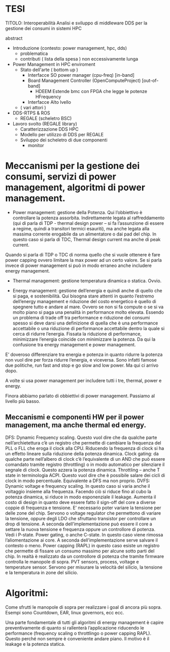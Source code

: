 # TESI  
TITOLO: Interoperabilità
Analisi e sviluppo di middleware DDS per la gestione dei consumi in sistemi HPC


abstract
- Introduzione (contesto: power management, hpc, dds)
  - problematica 
  - contributi ( lista della spesa )
  non eccessivamente lunga
- Power Management in HPC enviroment
  - Stato dell'arte ( bottom up )
    -  Interfacce SO power manager (cpu-freq) [in-band]
    - Board Management Controller (OpenComputeProject) [out-of-band]
      - HDEEM Estende bmc con FPGA che legge le potenze HFrequency
    - Interfacce Alto lvello
  - ( vari attori )  
- DDS-RTPS & ROS
  - REGALE (scheletro BSC)
- Lavoro svolto (REGALE library)
  - Caratterizzazione DDS HPC
  - Modello per utilizzo di DDS per REGALE
  - Sviluppo dei scheletro di due componenti
    - monitor 


# Meccanismi per la gestione dei consumi, servizi di power management, algoritmi di power management.

- Power management: gestione della Potenza. Qui l’obbiettivo è controllare la potenza assorbita. Indirettamente legata al raffreddamento (qui di parla di TDP - thermal design power – si fa l’assunzione di essere a regime, quindi a transitori termici esauriti), ma anche legata alla massima corrente erogabile da un alimentatore o dai pad del chip. In questo caso si parla di TDC, Thermal design current ma anche di peak current.

Quando si parla di TDP o TDC di norma quello che si vuole ottenere è fare power capping ovvero limitare la max power ad un certo valore. Se si parla invece di power management si può in modo erraneo anche includere energy management.

- Thermal management: gestione temperatura dinamica o statica. Ovvio.

- Energy management: gestione dell’energia e quindi anche di quello che si paga, e sostenibilità. Qui bisogna stare attenti in quanto l’estremo dell’energy management e riduzione del costo energetico è quello di spegnere tutto e andare al mare. Ovvero se non si fa compute o se si va molto piano si paga una penalità in performance molto elevata. Essendo un problema di trade off tra performance e riduzione dei consumi spesso si deve darsi una definizione di quella che è una performance accettabile o una riduzione di performance accettabile dentro la quale si cerca di ridurre l’energia. Fissata la riduzione di performance, minimizzare l’energia coincide con minimizzare la potenza. Da qui la confusione tra energy management e power management.

E’ doveroso differenziare tra energia e potenza in quanto ridurre la potenza non vuol dire per forza ridurre l’energia, e viceversa. Sono infatti famose due politiche, run fast and stop e go slow and low power. Ma qui ci arrivo dopo.

A volte si usa power management per includere tutti i tre, thermal, power e energy.

Finora abbiamo parlato di obbiettivi di power management. Passiamo al livello più basso.

## Meccanismi e componenti HW per il power management, ma anche thermal ed energy.

DFS: Dynamic Frequency scaling. Questo vuol dire che da qualche parte nell’archietettura c’è un registro che permette di cambiare la frequenza del PLL o FLL che eroga il clock alla CPU. Riducendo la frequenza di clock si ha un effetto lineare sulla riduzione della potenza dinamica.
Clock gating: da qualche parte nell’albero di clock c’è l’equivalente di un AND che può essere comandato tramite registro (throttling) o in modo automatico per silenziare il segnale di clock. Questo azzera la potenza dinamica.
Throttling – anche T state in terminologia ACPI. Questo vuol dire che è possibile salare dei cicli di clock in modo percentuale. Equivalente a DFS ma non proprio.
DVFS: Dynamic voltage e frequency scaling. In questo caso si varia anche il voltaggio insieme alla frequenza. Facendo ciò si riduce fino al cubo la potenza dinamica, si riduce in modo esponenziale il leakage. Aumenta il costo di design in quanto deve essere fatto il sign-off del core a diverse coppie di frequenza e tensione.  E’ necessario poter variare la tensione per delle zone del chip.  Servono o voltage regulator che permettono di variare la tensione, oppure degli LDO che sfruttano transistor per controllare un drop di tensione. A seconda dell’implementazione può essere il core a settare la nuova tensione e frequenza oppure un controllore di potenza. Vedi i P-state.
Power gating, o anche C-state. In questo caso viene rimossa l’aliomentazione ai core. A seconda dell’implementazione serve salvare il contesto o meno.
Power capping (RAPL) in questo caso esiste un registro che permette di fissare un consumo massimo per alcune sotto parti del chip. In realtà è realizzato da un controllore di potenza che tramite firmware controlla le manopole di sopra.
PVT sensors, process, voltage e temperature sensor. Servono per misurare la velocità del silicio, la tensione e la temperatura in zone del silicio.
 

# Algoritmi:

Come sfrutti le manopole di sopra per realizzare i goal di ancora più sopra.
Esempi sono Countdown, EAR, linux governors, ecc ecc.
 
Una parte fondamentale di tutti gli algoritmi di energy management è capire preventivamente di quanto si rallenterà l’applicazione riducendo le performance (frequency scaling o throttlingo o power capping RAPL). Questo perché non sempre è conveniente andare piano. Il motivo è il leakage e la potenza statica.
